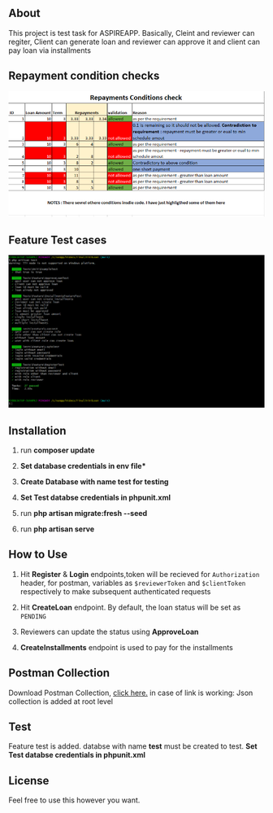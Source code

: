 ## About

This project is test task for ASPIREAPP. Basically, Cleint and reviewer can regiter, Client can generate loan and reviewer can approve it and client can pay loan via installments

## Repayment condition checks

![Screenshot](repayment-checks.PNG)

## Feature Test cases

![Screenshot](FeatureTest.PNG)

## Installation

1. run **composer update**

2. **Set database credentials in env file\***

3. **Create Database with name test for testing**

4. **Set Test databse credentials in phpunit.xml**

5. run **php artisan migrate:fresh --seed**

6. run **php artisan serve**

## How to Use

1. Hit **Register** & **Login** endpoints,token will be recieved for `Authorization` header, for postman, variables as `$reviewerToken` and `$clientToken` respectively to make subsequent authenticated requests

2. Hit **CreateLoan** endpoint. By default, the loan status will be set as `PENDING`

3. Reviewers can update the status using **ApproveLoan**

4. **CreateInstallments** endpoint is used to pay for the installments

## Postman Collection

Download Postman Collection, [click here.](https://www.getpostman.com/collections/f8b0e1759d0e8adcfd43)
in case of link is working: Json collection is added at root level

## Test

Feature test is added. databse with name **test** must be created to test. **Set Test databse credentials in phpunit.xml**

## License

Feel free to use this however you want.
